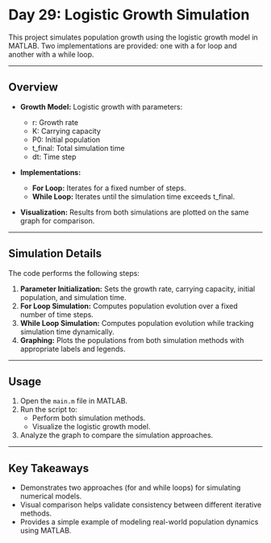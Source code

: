 # Day 29: Logistic Growth Simulation

This project simulates population growth using the logistic growth model in MATLAB. Two implementations are provided: one with a for loop and another with a while loop.

---

## Overview

- **Growth Model:** Logistic growth with parameters:
  - r: Growth rate
  - K: Carrying capacity
  - P0: Initial population
  - t_final: Total simulation time
  - dt: Time step

- **Implementations:**
  - **For Loop:** Iterates for a fixed number of steps.
  - **While Loop:** Iterates until the simulation time exceeds t_final.

- **Visualization:** Results from both simulations are plotted on the same graph for comparison.

---

## Simulation Details

The code performs the following steps:

1. **Parameter Initialization:** Sets the growth rate, carrying capacity, initial population, and simulation time.
2. **For Loop Simulation:** Computes population evolution over a fixed number of time steps.
3. **While Loop Simulation:** Computes population evolution while tracking simulation time dynamically.
4. **Graphing:** Plots the populations from both simulation methods with appropriate labels and legends.

---

## Usage

1. Open the `main.m` file in MATLAB.
2. Run the script to:
   - Perform both simulation methods.
   - Visualize the logistic growth model.
3. Analyze the graph to compare the simulation approaches.

---

## Key Takeaways

- Demonstrates two approaches (for and while loops) for simulating numerical models.
- Visual comparison helps validate consistency between different iterative methods.
- Provides a simple example of modeling real-world population dynamics using MATLAB.
